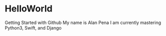 # HelloWorld
Getting Started with Github
My name is Alan Pena
I am currently mastering Python3, Swift, and Django
